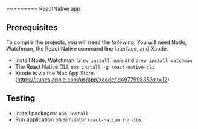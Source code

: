 =========
ReactNative app.

## Prerequisites
To compile the projects, you will need the following:
You will need Node, Watchman, the React Native command line interface, and Xcode.
* Install Node, Watchman: `brew install node` and `brew install watchman`
* The React Native CLI. `npm install -g react-native-cli`
* Xcode is via the Mac App Store.  (https://itunes.apple.com/us/app/xcode/id497799835?mt=12)

## Testing
* Install packages: `npm install`
* Run application on simulator `react-native run-ios`
